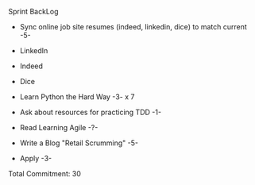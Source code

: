 Sprint BackLog

- Sync online job site resumes (indeed, linkedin, dice) to match current -5-
 - LinkedIn
 - Indeed
 - Dice

- Learn Python the Hard Way -3- x 7

- Ask about resources for practicing TDD -1-

- Read Learning Agile -?-

- Write a Blog "Retail Scrumming" -5-

- Apply -3-

Total Commitment: 30
